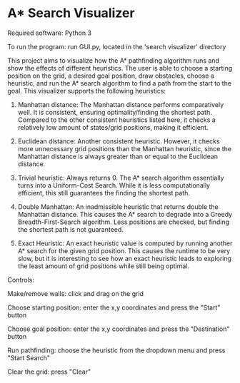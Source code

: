 # A* Search Visualizer
Required software: Python 3

To run the program: run GUI.py, located in the 'search visualizer' directory

This project aims to visualize how the A* pathfinding algorithm runs and show the effects of different heuristics. The user is able to choose a starting position on the grid, a desired goal position, draw obstacles, choose a heuristic, and run the A* search algorithm to find a path from the start to the goal. This visualizer supports the following heuristics:

1. Manhattan distance: The Manhattan distance performs comparatively well. It is consistent, ensuring optimality/finding the shortest path. Compared to the other consistent heuristics listed here, it checks a relatively low amount of states/grid positions, making it efficient.

2. Euclidean distance: Another consistent heuristic. However, it checks more unnecessary grid positions than the Manhattan heuristic, since the Manhattan distance is always greater than or equal to the Euclidean distance.

3. Trivial heuristic: Always returns 0. The A* search algorithm essentially turns into a Uniform-Cost Search. While it is less computationally efficient, this still guarantees the finding the shortest path.

4. Double Manhattan: An inadmissible heuristic that returns double the Manhattan distance. This causes the A* search to degrade into a Greedy Breadth-First-Search algorithm. Less positions are checked, but finding the shortest path is not guaranteed.

5. Exact Heuristic: An exact heuristic value is computed by running another A* search for the given grid position. This causes the runtime to be very slow, but it is interesting to see how an exact heuristic leads to exploring the least amount of grid positions while still being optimal.


Controls:


Make/remove walls: click and drag on the grid

Choose starting position: enter the x,y coordinates and press the "Start" button

Choose goal position: enter the x,y coordinates and press the "Destination" button

Run pathfinding: choose the heuristic from the dropdown menu and press "Start Search"

Clear the grid: press "Clear"

